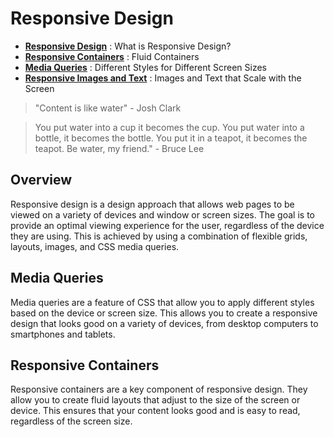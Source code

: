 # Responsive Design

- [**Responsive Design**](/Stage-7/responsive-desgin.md) : What is Responsive Design?
- [**Responsive Containers**](/Stage-7/responsive-containers.md) : Fluid Containers 
- [**Media Queries**](/Stage-7/media-queries.md) : Different Styles for Different Screen Sizes
- [**Responsive Images and Text**](/Stage-7/responsive-images.md) : Images and Text that Scale with the Screen

> "Content is like water" - Josh Clark

> You put water into a cup it becomes the cup. You put water into a bottle, it becomes the bottle. You put it in a teapot, it becomes the teapot. Be water, my friend." - Bruce Lee

## Overview
Responsive design is a design approach that allows web pages to be viewed on a variety of devices and window or screen sizes. The goal is to provide an optimal viewing experience for the user, regardless of the device they are using. This is achieved by using a combination of flexible grids, layouts, images, and CSS media queries.

## Media Queries
Media queries are a feature of CSS that allow you to apply different styles based on the device or screen size. This allows you to create a responsive design that looks good on a variety of devices, from desktop computers to smartphones and tablets.

## Responsive Containers
Responsive containers are a key component of responsive design. They allow you to create fluid layouts that adjust to the size of the screen or device. This ensures that your content looks good and is easy to read, regardless of the screen size.

